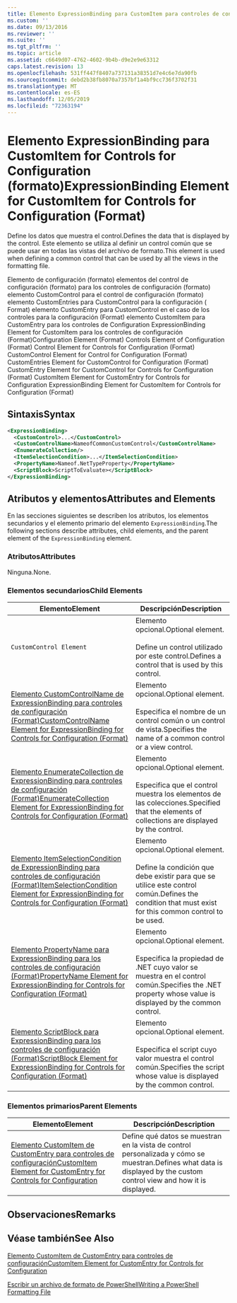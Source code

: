 ```yaml
---
title: Elemento ExpressionBinding para CustomItem para controles de configuración (Format) | Microsoft Docs
ms.custom: ''
ms.date: 09/13/2016
ms.reviewer: ''
ms.suite: ''
ms.tgt_pltfrm: ''
ms.topic: article
ms.assetid: c6649d07-4762-4602-9b4b-d9e2e9e63312
caps.latest.revision: 13
ms.openlocfilehash: 531ff447f8407a737131a38351d7e4c6e7da90fb
ms.sourcegitcommit: debd2b38fb8070a7357bf1a4bf9cc736f3702f31
ms.translationtype: MT
ms.contentlocale: es-ES
ms.lasthandoff: 12/05/2019
ms.locfileid: "72363194"
---
```

# <a name="expressionbinding-element-for-customitem-for-controls-for-configuration-format"></a><span data-ttu-id="02883-102">Elemento ExpressionBinding para CustomItem for Controls for Configuration (formato)</span><span class="sxs-lookup"><span data-stu-id="02883-102">ExpressionBinding Element for CustomItem for Controls for Configuration (Format)</span></span>

<span data-ttu-id="02883-103">Define los datos que muestra el control.</span><span class="sxs-lookup"><span data-stu-id="02883-103">Defines the data that is displayed by the control.</span></span> <span data-ttu-id="02883-104">Este elemento se utiliza al definir un control común que se puede usar en todas las vistas del archivo de formato.</span><span class="sxs-lookup"><span data-stu-id="02883-104">This element is used when defining a common control that can be used by all the views in the formatting file.</span></span>

<span data-ttu-id="02883-105">Elemento de configuración (formato) elementos del control de configuración (formato) para los controles de configuración (formato) elemento CustomControl para el control de configuración (formato) elemento CustomEntries para CustomControl para la configuración ( Format) elemento CustomEntry para CustomControl en el caso de los controles para la configuración (Format) elemento CustomItem para CustomEntry para los controles de Configuration ExpressionBinding Element for CustomItem para los controles de configuración (Format)</span><span class="sxs-lookup"><span data-stu-id="02883-105">Configuration Element (Format) Controls Element of Configuration (Format) Control Element for Controls for Configuration (Format) CustomControl Element for Control for Configuration (Format) CustomEntries Element for CustomControl for Configuration (Format) CustomEntry Element for CustomControl for Controls for Configuration (Format) CustomItem Element for CustomEntry for Controls for Configuration ExpressionBinding Element for CustomItem for Controls for Configuration (Format)</span></span>

## <a name="syntax"></a><span data-ttu-id="02883-106">Sintaxis</span><span class="sxs-lookup"><span data-stu-id="02883-106">Syntax</span></span>

```xml
<ExpressionBinding>
  <CustomControl>...</CustomControl>
  <CustomControlName>NameofCommonCustomControl</CustomControlName>
  <EnumerateCollection/>
  <ItemSelectionCondition>...</ItemSelectionCondition>
  <PropertyName>Nameof.NetTypeProperty</PropertyName>
  <ScriptBlock>ScriptToEvaluate></ScriptBlock>
</ExpressionBinding>
```

## <a name="attributes-and-elements"></a><span data-ttu-id="02883-107">Atributos y elementos</span><span class="sxs-lookup"><span data-stu-id="02883-107">Attributes and Elements</span></span>

<span data-ttu-id="02883-108">En las secciones siguientes se describen los atributos, los elementos secundarios y el elemento primario del elemento `ExpressionBinding`.</span><span class="sxs-lookup"><span data-stu-id="02883-108">The following sections describe attributes, child elements, and the parent element of the `ExpressionBinding` element.</span></span>

### <a name="attributes"></a><span data-ttu-id="02883-109">Atributos</span><span class="sxs-lookup"><span data-stu-id="02883-109">Attributes</span></span>

<span data-ttu-id="02883-110">Ninguna.</span><span class="sxs-lookup"><span data-stu-id="02883-110">None.</span></span>

### <a name="child-elements"></a><span data-ttu-id="02883-111">Elementos secundarios</span><span class="sxs-lookup"><span data-stu-id="02883-111">Child Elements</span></span>

|<span data-ttu-id="02883-112">Elemento</span><span class="sxs-lookup"><span data-stu-id="02883-112">Element</span></span>|<span data-ttu-id="02883-113">Descripción</span><span class="sxs-lookup"><span data-stu-id="02883-113">Description</span></span>|
|-------------|-----------------|
|`CustomControl Element`|<span data-ttu-id="02883-114">Elemento opcional.</span><span class="sxs-lookup"><span data-stu-id="02883-114">Optional element.</span></span><br /><br /> <span data-ttu-id="02883-115">Define un control utilizado por este control.</span><span class="sxs-lookup"><span data-stu-id="02883-115">Defines a control that is used by this control.</span></span>|
|[<span data-ttu-id="02883-116">Elemento CustomControlName de ExpressionBinding para controles de configuración (Format)</span><span class="sxs-lookup"><span data-stu-id="02883-116">CustomControlName Element for ExpressionBinding for Controls for Configuration (Format)</span></span>](./customcontrolname-element-for-expressionbinding-for-controls-for-configuration-format.md)|<span data-ttu-id="02883-117">Elemento opcional.</span><span class="sxs-lookup"><span data-stu-id="02883-117">Optional element.</span></span><br /><br /> <span data-ttu-id="02883-118">Especifica el nombre de un control común o un control de vista.</span><span class="sxs-lookup"><span data-stu-id="02883-118">Specifies the name of a common control or a view control.</span></span>|
|[<span data-ttu-id="02883-119">Elemento EnumerateCollection de ExpressionBinding para controles de configuración (Format)</span><span class="sxs-lookup"><span data-stu-id="02883-119">EnumerateCollection Element for ExpressionBinding for Controls for Configuration (Format)</span></span>](./enumeratecollection-element-for-expressionbinding-for-controls-for-configuration-format.md)|<span data-ttu-id="02883-120">Elemento opcional.</span><span class="sxs-lookup"><span data-stu-id="02883-120">Optional element.</span></span><br /><br /> <span data-ttu-id="02883-121">Especifica que el control muestra los elementos de las colecciones.</span><span class="sxs-lookup"><span data-stu-id="02883-121">Specified that the elements of collections are displayed by the control.</span></span>|
|[<span data-ttu-id="02883-122">Elemento ItemSelectionCondition de ExpressionBinding para controles de configuración (Format)</span><span class="sxs-lookup"><span data-stu-id="02883-122">ItemSelectionCondition Element for ExpressionBinding for Controls for Configuration (Format)</span></span>](./itemselectioncondition-element-for-expressionbinding-for-controls-for-configuration-format.md)|<span data-ttu-id="02883-123">Elemento opcional.</span><span class="sxs-lookup"><span data-stu-id="02883-123">Optional element.</span></span><br /><br /> <span data-ttu-id="02883-124">Define la condición que debe existir para que se utilice este control común.</span><span class="sxs-lookup"><span data-stu-id="02883-124">Defines the condition that must exist for this common control to be used.</span></span>|
|[<span data-ttu-id="02883-125">Elemento PropertyName para ExpressionBinding para los controles de configuración (Format)</span><span class="sxs-lookup"><span data-stu-id="02883-125">PropertyName Element for ExpressionBinding for Controls for Configuration (Format)</span></span>](./propertyname-element-for-expressionbinding-for-controls-for-configuration-format.md)|<span data-ttu-id="02883-126">Elemento opcional.</span><span class="sxs-lookup"><span data-stu-id="02883-126">Optional element.</span></span><br /><br /> <span data-ttu-id="02883-127">Especifica la propiedad de .NET cuyo valor se muestra en el control común.</span><span class="sxs-lookup"><span data-stu-id="02883-127">Specifies the .NET property whose value is displayed by the common control.</span></span>|
|[<span data-ttu-id="02883-128">Elemento ScriptBlock para ExpressionBinding para los controles de configuración (Format)</span><span class="sxs-lookup"><span data-stu-id="02883-128">ScriptBlock Element for ExpressionBinding for Controls for Configuration (Format)</span></span>](./scriptblock-element-for-expressionbinding-for-controls-for-configuration-format.md)|<span data-ttu-id="02883-129">Elemento opcional.</span><span class="sxs-lookup"><span data-stu-id="02883-129">Optional element.</span></span><br /><br /> <span data-ttu-id="02883-130">Especifica el script cuyo valor muestra el control común.</span><span class="sxs-lookup"><span data-stu-id="02883-130">Specifies the script whose value is displayed by the common control.</span></span>|

### <a name="parent-elements"></a><span data-ttu-id="02883-131">Elementos primarios</span><span class="sxs-lookup"><span data-stu-id="02883-131">Parent Elements</span></span>

|<span data-ttu-id="02883-132">Elemento</span><span class="sxs-lookup"><span data-stu-id="02883-132">Element</span></span>|<span data-ttu-id="02883-133">Descripción</span><span class="sxs-lookup"><span data-stu-id="02883-133">Description</span></span>|
|-------------|-----------------|
|[<span data-ttu-id="02883-134">Elemento CustomItem de CustomEntry para controles de configuración</span><span class="sxs-lookup"><span data-stu-id="02883-134">CustomItem Element for CustomEntry for Controls for Configuration</span></span>](./customitem-element-for-customentry-for-controls-for-configuration-format.md)|<span data-ttu-id="02883-135">Define qué datos se muestran en la vista de control personalizada y cómo se muestran.</span><span class="sxs-lookup"><span data-stu-id="02883-135">Defines what data is displayed by the custom control view and how it is displayed.</span></span>|

## <a name="remarks"></a><span data-ttu-id="02883-136">Observaciones</span><span class="sxs-lookup"><span data-stu-id="02883-136">Remarks</span></span>

## <a name="see-also"></a><span data-ttu-id="02883-137">Véase también</span><span class="sxs-lookup"><span data-stu-id="02883-137">See Also</span></span>

[<span data-ttu-id="02883-138">Elemento CustomItem de CustomEntry para controles de configuración</span><span class="sxs-lookup"><span data-stu-id="02883-138">CustomItem Element for CustomEntry for Controls for Configuration</span></span>](./customitem-element-for-customentry-for-controls-for-configuration-format.md)

[<span data-ttu-id="02883-139">Escribir un archivo de formato de PowerShell</span><span class="sxs-lookup"><span data-stu-id="02883-139">Writing a PowerShell Formatting File</span></span>](./writing-a-powershell-formatting-file.md)
